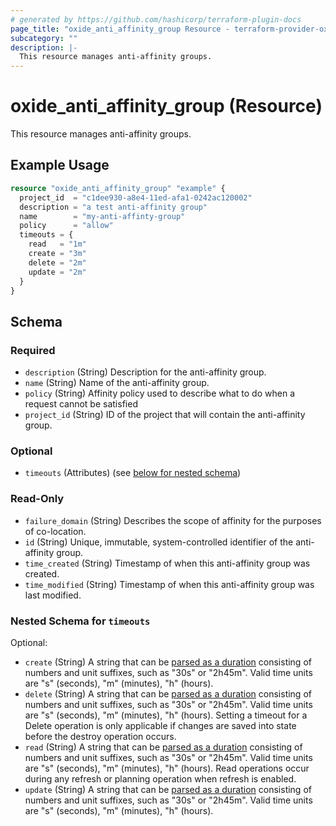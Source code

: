 ```yaml
---
# generated by https://github.com/hashicorp/terraform-plugin-docs
page_title: "oxide_anti_affinity_group Resource - terraform-provider-oxide"
subcategory: ""
description: |-
  This resource manages anti-affinity groups.
---
```


# oxide_anti_affinity_group (Resource)

This resource manages anti-affinity groups.

## Example Usage

```terraform
resource "oxide_anti_affinity_group" "example" {
  project_id  = "c1dee930-a8e4-11ed-afa1-0242ac120002"
  description = "a test anti-affinity group"
  name        = "my-anti-affinty-group"
  policy      = "allow"
  timeouts = {
    read   = "1m"
    create = "3m"
    delete = "2m"
    update = "2m"
  }
}
```

<!-- schema generated by tfplugindocs -->
## Schema

### Required

- `description` (String) Description for the anti-affinity group.
- `name` (String) Name of the anti-affinity group.
- `policy` (String) Affinity policy used to describe what to do when a request cannot be satisfied
- `project_id` (String) ID of the project that will contain the anti-affinity group.

### Optional

- `timeouts` (Attributes) (see [below for nested schema](#nestedatt--timeouts))

### Read-Only

- `failure_domain` (String) Describes the scope of affinity for the purposes of co-location.
- `id` (String) Unique, immutable, system-controlled identifier of the anti-affinity group.
- `time_created` (String) Timestamp of when this anti-affinity group was created.
- `time_modified` (String) Timestamp of when this anti-affinity group was last modified.

<a id="nestedatt--timeouts"></a>
### Nested Schema for `timeouts`

Optional:

- `create` (String) A string that can be [parsed as a duration](https://pkg.go.dev/time#ParseDuration) consisting of numbers and unit suffixes, such as "30s" or "2h45m". Valid time units are "s" (seconds), "m" (minutes), "h" (hours).
- `delete` (String) A string that can be [parsed as a duration](https://pkg.go.dev/time#ParseDuration) consisting of numbers and unit suffixes, such as "30s" or "2h45m". Valid time units are "s" (seconds), "m" (minutes), "h" (hours). Setting a timeout for a Delete operation is only applicable if changes are saved into state before the destroy operation occurs.
- `read` (String) A string that can be [parsed as a duration](https://pkg.go.dev/time#ParseDuration) consisting of numbers and unit suffixes, such as "30s" or "2h45m". Valid time units are "s" (seconds), "m" (minutes), "h" (hours). Read operations occur during any refresh or planning operation when refresh is enabled.
- `update` (String) A string that can be [parsed as a duration](https://pkg.go.dev/time#ParseDuration) consisting of numbers and unit suffixes, such as "30s" or "2h45m". Valid time units are "s" (seconds), "m" (minutes), "h" (hours).

